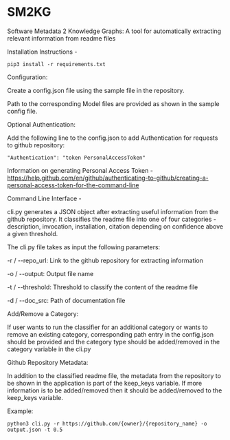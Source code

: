 # SM2KG
Software Metadata 2 Knowledge Graphs: A tool for automatically extracting relevant information from readme files

Installation Instructions - 

`pip3 install -r requirements.txt`

Configuration:

Create a config.json file using the sample file in the repository.

Path to the corresponding Model files are provided as shown in the sample config file.

Optional Authentication:

Add the following line to the config.json to add Authentication for requests to github repository:

`"Authentication": "token PersonalAccessToken"`

Information on generating Personal Access Token - https://help.github.com/en/github/authenticating-to-github/creating-a-personal-access-token-for-the-command-line

Command Line Interface - 

cli.py generates a JSON object after extracting useful information from the github repository. It classifies the readme file into one of four categories - description, invocation, installation, citation depending on confidence above a given threshold.

The cli.py file takes as input the following parameters:

-r / --repo_url: Link to the github repository for extracting information

-o / --output: Output file name

-t / --threshold: Threshold to classify the content of the readme file

-d / --doc_src: Path of documentation file

Add/Remove a Category:

If user wants to run the classifier for an additional category or wants to remove an existing category, corresponding path entry in the config.json should be provided and the category type should be added/removed in the category variable in the cli.py

Github Repository Metadata:

In addition to the classified readme file, the metadata from the repository to be shown in the application is part of the keep_keys variable. If more information is to be added/removed then it should be added/removed to the keep_keys variable. 

Example:

`python3 cli.py -r https://github.com/{owner}/{repository_name} -o output.json -t 0.5`
